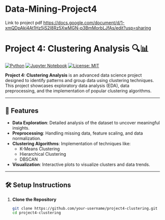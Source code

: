 # Data-Mining-Project4
Link to project pdf
https://docs.google.com/document/d/1-xmQDpAki4At1Hz5jS2I8Rz5XwMGN-p3BmMorbLJfAs/edit?usp=sharing
# Project 4: Clustering Analysis 🔍📊

[![Python](https://img.shields.io/badge/Python-3.8%2B-blue)](https://www.python.org/)
[![Jupyter Notebook](https://img.shields.io/badge/Jupyter-Notebook-orange)](https://jupyter.org/)
[![License: MIT](https://img.shields.io/badge/License-MIT-yellow.svg)](https://opensource.org/licenses/MIT)

**Project 4: Clustering Analysis** is an advanced data science project designed to identify patterns and group data using clustering techniques. This project showcases exploratory data analysis (EDA), data preprocessing, and the implementation of popular clustering algorithms.

---

## 🚀 Features  

- **Data Exploration**: Detailed analysis of the dataset to uncover meaningful insights.  
- **Preprocessing**: Handling missing data, feature scaling, and data normalization.  
- **Clustering Algorithms**: Implementation of techniques like:
  - K-Means Clustering
  - Hierarchical Clustering
  - DBSCAN
- **Visualization**: Interactive plots to visualize clusters and data trends.

---

## 🛠️ Setup Instructions  

1. **Clone the Repository**  
   ```bash
   git clone https://github.com/your-username/project4-clustering.git
   cd project4-clustering
